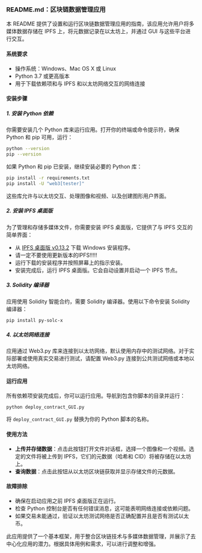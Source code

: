 ### README.md：区块链数据管理应用

本 README 提供了设置和运行区块链数据管理应用的指南，该应用允许用户将多媒体数据存储在 IPFS 上，将元数据记录在以太坊上，并通过 GUI 与这些平台进行交互。

#### 系统要求
- 操作系统：Windows、Mac OS X 或 Linux
- Python 3.7 或更高版本
- 用于下载依赖项和与 IPFS 和以太坊网络交互的网络连接

#### 安装步骤

##### 1. 安装 Python 依赖
你需要安装几个 Python 库来运行应用。打开你的终端或命令提示符，确保 Python 和 pip 可用，运行：

```bash
python --version
pip --version
```

如果 Python 和 pip 已安装，继续安装必要的 Python 库：

```bash
pip install -r requirements.txt
pip install -U "web3[tester]"
```

这些库允许与以太坊交互、处理图像和视频、以及创建图形用户界面。

##### 2. 安装 IPFS 桌面版
为了管理和存储多媒体文件，你需要安装 IPFS 桌面版，它提供了与 IPFS 交互的简单界面：

- 从 [IPFS 桌面版 v0.13.2](https://github.com/ipfs/ipfs-desktop/releases/download/v0.13.2/IPFS-Desktop-Setup-0.13.2.exe) 下载 Windows 安装程序。
- 请一定不要使用更新版本的IPFS!!!!!
- 运行下载的安装程序并按照屏幕上的指示安装。
- 安装完成后，运行 IPFS 桌面版。它会自动设置并启动一个 IPFS 节点。

##### 3. Solidity 编译器
应用使用 Solidity 智能合约，需要 Solidity 编译器。使用以下命令安装 Solidity 编译器：

```bash
pip install py-solc-x
```

##### 4. 以太坊网络连接
应用通过 Web3.py 库来连接到以太坊网络，默认使用内存中的测试网络。对于实际部署或使用真实交易进行测试，请配置 Web3.py 连接到公共测试网络或本地以太坊网络。

#### 运行应用
所有依赖项安装完成后，你可以运行应用。导航到包含你脚本的目录并运行：

```bash
python deploy_contract_GUI.py
```

将 `deploy_contract_GUI.py` 替换为你的 Python 脚本的名称。

#### 使用方法
- **上传并存储数据**：点击此按钮打开文件对话框，选择一个图像和一个视频。选定的文件将被上传到 IPFS，它们的元数据（哈希和 CID）将被存储在以太坊上。
- **查询数据**：点击此按钮从以太坊区块链获取并显示存储文件的元数据。

#### 故障排除
- 确保在启动应用之前 IPFS 桌面版正在运行。
- 检查 Python 控制台是否有任何错误消息，这可能表明网络连接或依赖问题。
- 如果交易未能通过，验证以太坊测试网络是否正确配置并且是否有测试以太币。

此应用提供了一个基本框架，用于整合区块链技术与多媒体数据管理，并展示了去中心化应用的潜力。根据具体用例和需求，可以进行调整和增强。